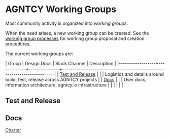 # AGNTCY Working Groups

Most community activity is organized into _working groups_.

When the need arises, a new working group can be created. See the
[working group processes](../WORKING-GROUP-PROCESSES.md) for working
group proposal and creation procedures.

The current working groups are:

| Group            | Design Docs | Slack Channel | Description                                                              |
|------------------+-------------+---------------+--------------------------------------------------------------------------|
| [Test and Release](#test-and-release) | <TBD>       | <TBD>         | Logistics and details around build, test, release across AGNTCY projects |
| [Docs](#docs)       |             |               | User docs, information architecture, agntcy.io infrastructure            |
|                  |             |               |                                                                          |


## Test and Release



## Docs

[Charter](docs/CHARTER.md)

